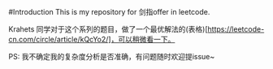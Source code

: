 #Introduction
This is my repository for 剑指offer in leetcode.

Krahets 同学对于这个系列的题目，做了一个最优解法的(表格)[https://leetcode-cn.com/circle/article/kQcYo2/]，可以稍微看一下。

PS: 我不确定我的复杂度分析是否准确，有问题随时欢迎提issue~